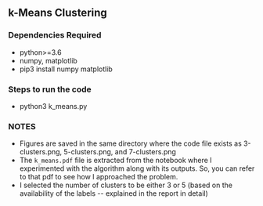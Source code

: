 ## k-Means Clustering

### Dependencies Required
- python>=3.6
- numpy, matplotlib
- pip3 install numpy matplotlib

### Steps to run the code
- python3 k_means.py

### NOTES
- Figures are saved in the same directory where the code file exists as 3-clusters.png, 5-clusters.png, and 7-clusters.png
- The `k_means.pdf` file is extracted from the notebook where I experimented with the algorithm along with its outputs. So, you can refer to that pdf to see how I approached the problem.
- I selected the number of clusters to be either 3 or 5 (based on the availability of the labels -- explained in the report in detail)
